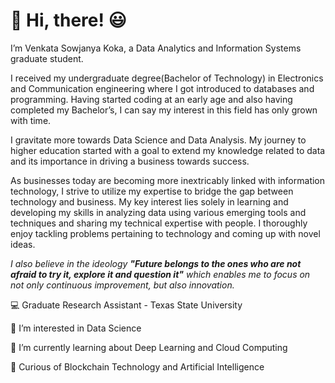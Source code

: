 #                                                                                👋 Hi, there! 😃


I’m Venkata Sowjanya Koka, a Data Analytics and Information Systems graduate student.

I received my undergraduate degree(Bachelor of Technology) in Electronics and Communication engineering where I got introduced to databases and programming. 
Having started coding at an early age and also having completed my Bachelor’s, I can say my interest in this field has only grown with time. 

I gravitate more towards Data Science and Data Analysis. My journey to higher education started with a goal to extend my knowledge related to data and its importance in driving a business towards success.

As businesses today are becoming more inextricably linked with information technology, I strive to utilize my expertise to bridge the gap between technology and business.
My key interest lies solely in learning and developing my skills in analyzing data using various emerging tools and techniques and sharing my technical expertise with people. 
I thoroughly enjoy tackling problems pertaining to technology and coming up with novel ideas. 

_I also believe in the ideology **"Future belongs to the ones who are not afraid to try it, explore it and question it"** which enables me to focus on not only continuous improvement, but also innovation._

💻 Graduate Research Assistant - Texas State University

👀 I’m interested in Data Science

🌱 I’m currently learning about Deep Learning and Cloud Computing

🧐 Curious of Blockchain Technology and Artificial Intelligence


<!---
VenkataSowjanyaKoka/VenkataSowjanyaKoka is a ✨ special ✨ repository because its `README.md` (this file) appears on your GitHub profile.
You can click the Preview link to take a look at your changes.
--->
